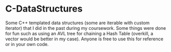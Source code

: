 # C-DataStructures
Some C++ templated data structures (some are iterable with custom iterator) that I did in the past during my coursework. Some things were done for fun such as using an AVL tree for chaining a Hash Table (overkill, a vector would be better in my case). Anyone is free to use this for reference or in your own code.

